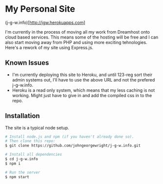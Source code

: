 My Personal Site
================

(j-g-w.info)[http://jgw.herokuapps.com]

I'm currently in the process of moving all my work from Dreamhost onto cloud based services. This means some of the hosting will be free and I can also start moving away from PHP and using more exciting tehnologies. Here's a rework of my site using Express.js.

Known Issues
------------

- I'm currently deploying this site to Heroku, and until 123-reg sort their admin systems out, I'll have to use the above URL and not the prefered j-g-w.info.
- Heroku is a read only system, which means that my less caching is not working. Might just have to give in and add the compiled css in to the repo.

Installation
------------

The site is a typical node setup. 

```sh
# Install node.js and npm (if you haven't already done so).
# Then clone this repo:
$ git clone https://github.com/johngeorgewright/j-g-w.info.git

# Install all dependencies
$ cd j-g-w.info
$ npm i

# Run the server
$ npm start
```

